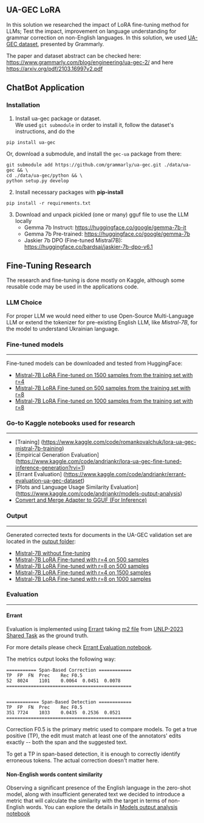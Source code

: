 UA-GEC LoRA
----

In this solution we researched the impact of LoRA fine-tuning method for LLMs; Test the impact, improvement on language understanding for 
grammar correction on non-English languages. In this solution, we used [UA-GEC dataset](https://github.com/grammarly/ua-gec), presented by Grammarly.

The paper and dataset abstract can be checked here: https://www.grammarly.com/blog/engineering/ua-gec-2/ and here https://arxiv.org/pdf/2103.16997v2.pdf

## ChatBot Application
### Installation

1. Install ua-gec package or dataset. \
We used `git submodule` in order to install it, follow the dataset's instructions, and do the
```shell
pip install ua-gec
```
Or, download a submodule, and install the `gec-ua` package from there:
```shell
git submodule add https://github.com/grammarly/ua-gec.git ./data/ua-gec && \
cd ./data/ua-gec/python && \
python setup.py develop  
```
2. Install necessary packages with __pip-install__
```shell
pip install -r requirements.txt
```
3. Download and unpack pickled (one or many) gguf file to use the LLM locally
    - Gemma 7b Instruct: https://huggingface.co/google/gemma-7b-it
    - Gemma 7b Pre-trained: https://huggingface.co/google/gemma-7b
    - Jaskier 7b DPO (Fine-tuned Mistral7B): https://huggingface.co/bardsai/jaskier-7b-dpo-v6.1 

## Fine-Tuning Research
The research and fine-tuning is done mostly on Kaggle, although some reusable code may be used in the applications code.

### LLM Choice

For proper LLM we would need either to use Open-Source Multi-Language LLM or extend the tokenizer for pre-existing English LLM, like _Mistral-7B_, for the model to understand Ukrainian language.

### Fine-tuned models
----

Fine-tuned models can be downloaded and tested from HuggingFace:
- [Mistral-7B LoRA Fine-tuned on 1500 samples from the training set with r=4](https://huggingface.co/rkovalchuk/mistral-7b-ua-gec)
- [Mistral-7B LoRA Fine-tuned on 500 samples from the training set with r=8](https://huggingface.co/epekach/mistral-7b-ua-gec)
- [Mistral-7B LoRA Fine-tuned on 1000 samples from the training set with r=8](https://huggingface.co/andrian-kr/mistral-7b-ua-gec)

### Go-to Kaggle notebooks used for research
----
- [Training] (https://www.kaggle.com/code/romankovalchuk/lora-ua-gec-mistral-7b-training)
- [Empirical Generation Evaluation] (https://www.kaggle.com/code/andriankr/lora-ua-gec-fine-tuned-inference-generation?rvi=1)
- [Errant Evaluation] (https://www.kaggle.com/code/andriankr/errant-evaluation-ua-gec-dataset)
- [Plots and Language Usage Similarity Evaluation] (https://www.kaggle.com/code/andriankr/models-output-analysis)
- [Convert and Merge Adapter to GGUF (For Inference)](https://www.kaggle.com/code/romankovalchuk/merge-adapter-push-to-huggingface)
### Output
----

Generated corrected texts for documents in the UA-GEC validation set are located in the [output folder](https://github.com/Reennon/ua-gec-lora/tree/master/output):
- [Mistral-7B without fine-tuning](https://github.com/Reennon/ua-gec-lora/blob/master/output/raw-model.txt)
- [Mistral-7B LoRA Fine-tuned with r=4 on 500 samples](https://github.com/Reennon/ua-gec-lora/blob/master/output/fine-tuned-r4-500.txt)
- [Mistral-7B LoRA Fine-tuned with r=8 on 500 samples](https://github.com/Reennon/ua-gec-lora/blob/master/output/fine-tuned-r8-500.txt)
- [Mistral-7B LoRA Fine-tuned with r=4 on 1500 samples](https://github.com/Reennon/ua-gec-lora/blob/master/output/fine-tuned-r4-1500.txt)
- [Mistral-7B LoRA Fine-tuned with r=8 on 1000 samples](https://github.com/Reennon/ua-gec-lora/blob/master/output/fine-tuned-r8-1000.txt)

### Evaluation
----

#### Errant

Evaluation is implemented using [Errant](https://github.com/chrisjbryant/errant) taking [m2 file](https://github.com/osyvokon/unlp-2023-shared-task/blob/main/data/gec-only/valid.m2) from [UNLP-2023 Shared Task](https://github.com/osyvokon/unlp-2023-shared-task/tree/main) as the ground truth.

For more details please check [Errant Evaluation notebook](https://github.com/Reennon/ua-gec-lora/blob/master/notebooks/errant-evaluation.ipynb).

The metrics output looks the following way:
```
=========== Span-Based Correction ============
TP	FP	FN	Prec	Rec	F0.5
52	8024	1101	0.0064	0.0451	0.0078
==============================================


============ Span-Based Detection ============
TP	FP	FN	Prec	Rec	F0.5
351	7724	1033	0.0435	0.2536	0.0521
==============================================
```

Correction F0.5 is the primary metric used to compare models. To get a true positive (TP), the edit must match at least one of the annotators' edits exactly -- both the span and the suggested text.

To get a TP in span-based detection, it is enough to correctly identify erroneous tokens. The actual correction doesn't matter here.

#### Non-English words content similarity

Observing a significant presence of the English language in the zero-shot model, along with insufficient generated text we decided to introduce a metric that will calculate the similarity with the target in terms of non-English words. You can explore the details in [Models output analysis notebook](https://github.com/Reennon/ua-gec-lora/blob/master/notebooks/models-output-analysis.ipynb)
